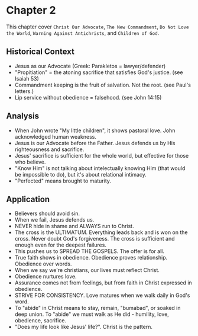 # Chapter 2
This chapter cover `Christ Our Advocate`, `The New Commandment`, `Do Not Love the World`, `Warning Against Antichrists`, and `Children of God`. 

## Historical Context
- Jesus as our Advocate (Greek: Parakletos = lawyer/defender)
- "Propitiation" = the atoning sacrifice that satisfies God's justice. (see Isaiah 53)
- Commandment keeping is the fruit of salvation. Not the root. (see Paul's letters.)
- Lip service without obedience = falsehood. (see John 14:15)

## Analysis
- When John wrote "My little children", it shows pastoral love. John acknowledged human weakness.
- Jesus is our Advocate before the Father. Jesus defends us by His righteousness and sacrifice.
- Jesus' sacrifice is sufficient for the whole world, but effective for those who believe.
- "Know Him" is not talking about intelectually knowing Him (that would be impossible to do), but it's about relational intimacy.   
- "Perfected" means brought to maturity.

## Application
- Believers should avoid sin.
- When we fail, Jesus defends us.
- NEVER hide in shame and ALWAYS run to Christ.
- The cross is the ULTIMATUM. Everything leads back and is won on the cross. Never doubt God's forgiveness. The cross is sufficient and enough even for the deepest failures.
- This pushes us to SPREAD THE GOSPELS. The offer is for all.
- True faith shows in obedience. Obedience proves relationship. Obedience over words.
- When we say we're christians, our lives must reflect Christ.
- Obedience nurtures love.
- Assurance comes not from feelings, but from faith in Christ expressed in obedience.
- STRIVE FOR CONSISTENCY. Love matures when we walk daily in God's word.
- To "abide" in Christ means to stay, remain, "bumabad", or soaked in deep union. To "abide" we must walk as He did - humility, love, obedience, sacrifice.
- "Does my life look like Jesus' life?". Christ is the pattern.